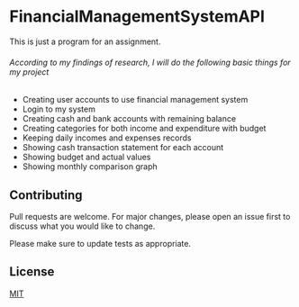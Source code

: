 # FinancialManagementSystemAPI
This is just a program for an assignment.

###### According to my findings of research, I will do the following basic things for my project
- Creating user accounts to use financial management system
- Login to my system
- Creating cash and bank accounts with remaining balance
- Creating categories for both income and expenditure with budget
- Keeping daily incomes and expenses records
- Showing cash transaction statement for each account
- Showing budget and actual values
- Showing monthly comparison graph 

## Contributing
Pull requests are welcome. For major changes, please open an issue first to discuss what you would like to change.

Please make sure to update tests as appropriate.

## License
[MIT](https://choosealicense.com/licenses/mit/)
